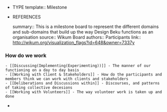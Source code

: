 - TYPE
  template:: Milestone
- REFERENCES
  
  summary:: This is a milestone board to represent the different domains and sub-domains that build up the way Design Beku functions as an organisation
  source:: Wikum Board
  authors:: Participants
  link:: http://wikum.org/visualization_flags?id=648&owner=7337y
### How do we work
	- [[Discussing(Implementing(Experimenting))]] - The manner of our functioning on a day to day basis
	- [[Working with Client & Stakeholders]] - How do the participants and members think we can work with clients and stakeholders
	- [[Deliberations and Discussions within]] - Discourses, and patterns of taking collective decesions
	- [[Working with Volunteers]] - The way volunteer work is taken up and done
-